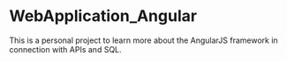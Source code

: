 # WebApplication_Angular
This is a personal project to learn more about the AngularJS framework in connection with APIs and SQL.
